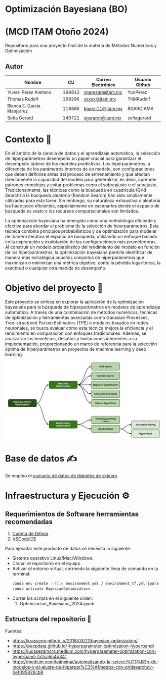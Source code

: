 # Optimización Bayesiana (BO)
# (MCD ITAM Otoño 2024)

Repositorio para una proyecto final de la materia de Métodos Numericos y Optimización 

## Autor

| Nombre                        |  CU    | Correo Electrónico             | Usuario Github |
|-------------------------------|--------|--------------------------------|----------------|
| Yuneri Pérez Arellano         | 199813 | yperezar@itam.mx               | YunPerez       |
| Thomas Rudolf         | 169296| xxxxx@itam.mx               | ThMRudolf      |
| Blanca E. García Manjarrez | 118886 | bgarci11@itam.mx   |    BGARCIAMA   |
| Sofia Gerard | 149721 | sgerardr@itam.mx   |    sofiagerard   |


# Contexto  🧠
En el ámbito de la ciencia de datos y el aprendizaje automático, la selección de hiperparámetros desempeña un papel crucial para garantizar el desempeño óptimo de los modelos predictivos. Los hiperparámetros, a diferencia de los parámetros internos de un modelo, son configuraciones que deben definirse antes del proceso de entrenamiento y que afectan directamente la capacidad del modelo para generalizar, es decir, aprender patrones complejos y evitar problemas como el sobreajuste o el subajuste. 
Tradicionalmente, las técnicas como la búsqueda en cuadrícula (Grid Search) o la búsqueda aleatoria (Random Search) han sido ampliamente utilizadas para esta tarea. Sin embargo, su naturaleza exhaustiva o aleatoria las hace poco eficientes, especialmente en escenarios donde el espacio de búsqueda es vasto o los recursos computacionales son limitados.

La optimización bayesiana ha emergido como una metodología eficiente y efectiva para abordar el problema de la selección de hiperparámetros. Esta técnica combina principios probabilísticos y de optimización para modelar de manera iterativa el espacio de búsqueda, utilizando un enfoque basado en la exploración y explotación de las configuraciones más prometedoras. Al construir un modelo probabilístico del rendimiento del modelo en función de los hiperparámetros, la optimización bayesiana permite identificar de manera más estratégica aquellos conjuntos de hiperparámetros que maximizan o minimizan una métrica objetivo, como la pérdida logarítmica, la exactitud o cualquier otra medida de desempeño.


# Objetivo del proyecto  🎯

Este proyecto se enfoca en explorar la aplicación de la optimización bayesiana para la búsqueda de hiperparámetros en modelos de aprendizaje automático. A través de una combinación de métodos numéricos, técnicas de optimización y herramientas avanzadas como Gaussian Processes, Tree-structured Parzen Estimators (TPE) o modelos basados en redes neuronales, se busca evaluar cómo esta técnica mejora la eficiencia y el rendimiento en comparación con enfoques tradicionales. Además, se analizarán los beneficios, desafíos y limitaciones inherentes a su implementación, proporcionando un marco de referencia para la selección óptima de hiperparámetros en proyectos de machine learning y deep learning.

![Busqueda Hiperparámetros](imgs/esquema_enfoques_HPO.png)

# Base de datos  ✍

Se empleo el [conjunto de datos de diabetes de sklearn](https://scikit-learn.org/stable/modules/generated/sklearn.datasets.load_diabetes.html#sklearn.datasets.load_diabetes).

# Infraestructura y Ejecución  ⚙

## Requerimientos de Software herramientas recomendadas

1. [Cuenta de Github](https://github.com)
2. [VSCodeIDE](https://code.visualstudio.com/)

Para ejecutar este producto de datos se necesita lo siguiente:
- Sistema operativo Linux/Mac/Windows.
- Clonar el repositorio en el equipo.
- Activar el entorno virtual, corriendo la siguiente línea de comando en la terminal:
  ```bash
  conda env create --file environment.yml / environment_tf.yml (para activar tensorflow)
  conda activate BayesianOptimization
  ```
- Correr los scripts en el siguiente orden:
  1. Optimizacion_Bayesiana_2024.ipynb

## Estructura del repositorio  📂





Fuentes:

- https://krasserm.github.io/2018/03/21/bayesian-optimization/
- https://peepdata.github.io/-hyperparameter-optimization-hyperband/
- https://lucasezamora.medium.com/hyperparameter-optimization-con-hyperband-7a2ca6c4d341
- https://medium.com/latinxinai/automatizando-la-selecci%C3%B3n-de-modelos-y-el-ajuste-de-hiperpar%C3%A1metros-con-gridsearchcv-0ef095828cb8
